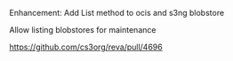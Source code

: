 Enhancement: Add List method to ocis and s3ng blobstore

Allow listing blobstores for maintenance

https://github.com/cs3org/reva/pull/4696
